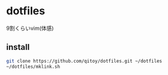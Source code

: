 # dotfiles

9割くらいvim(体感)

## install

```zsh
git clone https://github.com/qitoy/dotfiles.git ~/dotfiles
~/dotfiles/mklink.sh
```


